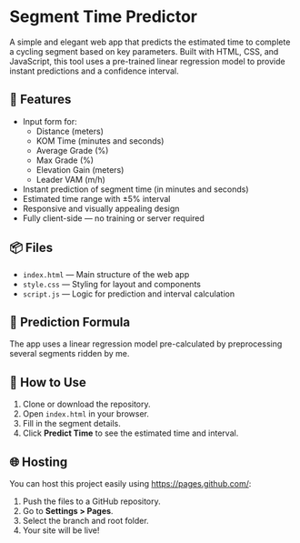 # Segment Time Predictor

A simple and elegant web app that predicts the estimated time to complete a cycling segment based on key parameters. Built with HTML, CSS, and JavaScript, this tool uses a pre-trained linear regression model to provide instant predictions and a confidence interval.

## 🚴 Features

- Input form for:
  - Distance (meters)
  - KOM Time (minutes and seconds)
  - Average Grade (%)
  - Max Grade (%)
  - Elevation Gain (meters)
  - Leader VAM (m/h)
- Instant prediction of segment time (in minutes and seconds)
- Estimated time range with ±5% interval
- Responsive and visually appealing design
- Fully client-side — no training or server required

## 📦 Files

- `index.html` — Main structure of the web app
- `style.css` — Styling for layout and components
- `script.js` — Logic for prediction and interval calculation

## 📐 Prediction Formula

The app uses a linear regression model pre-calculated by preprocessing several segments ridden by me.

## 🚀 How to Use

1. Clone or download the repository.
2. Open `index.html` in your browser.
3. Fill in the segment details.
4. Click **Predict Time** to see the estimated time and interval.

## 🌐 Hosting

You can host this project easily using https://pages.github.com/:

1. Push the files to a GitHub repository.
2. Go to **Settings > Pages**.
3. Select the branch and root folder.
4. Your site will be live!




